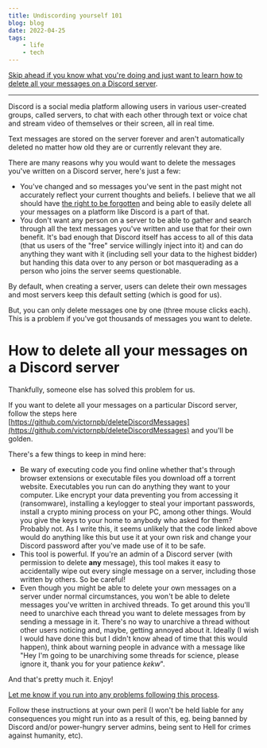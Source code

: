 ```yaml
---
title: Undiscording yourself 101
blog: blog
date: 2022-04-25
tags:
    - life
    - tech
---
```


[Skip ahead if you know what you're doing and just want to learn how to delete all your messages on a Discord server](#how-to-delete-all-your-messages-on-a-discord-server).

___

Discord is a social media platform allowing users in various user-created groups, called servers, to chat with each other through text or voice chat and stream video of themselves or their screen, all in real time.

Text messages are stored on the server forever and aren't automatically deleted no matter how old they are or currently relevant they are.

There are many reasons why you would want to delete the messages you've written on a Discord server, here's just a few:

- You've changed and so messages you've sent in the past might not accurately reflect your current thoughts and beliefs. I believe that we all should have [the right to be forgotten](https://en.wikipedia.org/wiki/Right_to_be_forgotten) and being able to easily delete all your messages on a platform like Discord is a part of that.
- You don't want any person on a server to be able to gather and search through all the text messages you've written and use that for their own benefit. It's bad enough that Discord itself has access to all of this data (that us users of the "free" service willingly inject into it) and can do anything they want with it (including sell your data to the highest bidder) but handing this data over to any person or bot masquerading as a person who joins the server seems questionable.

By default, when creating a server, users can delete their own messages and most servers keep this default setting (which is good for us).

But, you can only delete messages one by one (three mouse clicks each). This is a problem if you've got thousands of messages you want to delete.

# How to delete all your messages on a Discord server

Thankfully, someone else has solved this problem for us.

If you want to delete all your messages on a particular Discord server, follow the steps here [https://github.com/victornpb/deleteDiscordMessages](https://github.com/victornpb/deleteDiscordMessages) and you'll be golden.

There's a few things to keep in mind here:

- Be wary of executing code you find online whether that's through browser extensions or executable files you download off a torrent website. Executables you run can do anything they want to your computer. Like encrypt your data preventing you from accessing it (ransomware), installing a keylogger to steal your important passwords, install a crypto mining process on your PC, among other things. Would you give the keys to your home to anybody who asked for them? Probably not. As I write this, it seems unlikely that the code linked above would do anything like this but use it at your own risk and change your Discord password after you've made use of it to be safe.
- This tool is powerful. If you're an admin of a Discord server (with permission to delete **any** message), this tool makes it easy to accidentally wipe out every single message on a server, including those written by others. So be careful!
- Even though you might be able to delete your own messages on a server under normal circumstances, you won't be able to delete messages you've written in archived threads. To get around this you'll need to unarchive each thread you want to delete messages from by sending a message in it. There's no way to unarchive a thread without other users noticing and, maybe, getting annoyed about it. Ideally (I wish I would have done this but I didn't know ahead of time that this would happen), think about warning people in advance with a message like "Hey I'm going to be unarchiving some threads for science, please ignore it, thank you for your patience _kekw_".

And that's pretty much it. Enjoy!

[Let me know if you run into any problems following this process](mailto:me@strategineer.com).

Follow these instructions at your own peril (I won't be held liable for any consequences you might run into as a result of this, eg. being banned by Discord and/or power-hungry server admins, being sent to Hell for crimes against humanity, etc).
